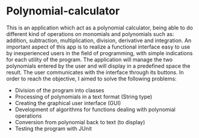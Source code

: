 # Polynomial-calculator

This is an application which act as a polynomial calculator, being able to do different kind of operations on monomials and polynomials such as: addition, subtraction, multiplication, division, derivative and integration.
An important aspect of this app is to realize a functional interface easy to use by inexperienced users in the field of programming, with simple indications for each utility of the program.
The application will manage the two polynomials entered by the user and will display in a predefined space the result. 
The user communicates with the interface through its buttons.
In order to reach the objective, I aimed to solve the following problems:
-	Division of the program into classes
-	Processing of polynomials in a text format (String type)
-	Creating the graphical user interface (GUI)
-	Development of algorithms for functions dealing with polynomial operations
-	Conversion from polynomial back to text (to display)
-	Testing the program with JUnit
